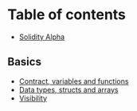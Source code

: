 # Table of contents

* [Solidity Alpha](README.md)

## Basics

* [Contract, variables and functions](basics/contract-variables-and-functions.md)
* [Data types, structs and arrays](basics/data-types-structs-and-arrays.md)
* [Visibility](basics/visibility.md)
